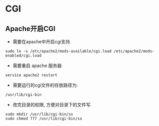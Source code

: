 

# CGI


## Apache开启CGI

* 需要在apache中开启cgi支持.

```
sudo ln -s /etc/apache2/mods-available/cgi.load /etc/apache2/mods-enabled/cgi.load
```

* 需要重启 apache 服务器

```
service apache2 restart
```

* 需要运行的cgi文件的存放路径为:

```
/usr/lib/cgi-bin
```

* 改完目录的权限, 方便对目录下的文件写.

```
sudo mkdir /usr/lib/cgi-bin/sx
sudo chmod 777 /usr/lib/cgi-bin/sx
```
